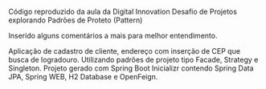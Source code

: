  Código reproduzido da aula da Digital Innovation Desafio de Projetos explorando Padrões de Proteto (Pattern)
 
 Inserido alguns comentários a mais para melhor entendimento.
 
 Aplicação de cadastro de cliente, endereço com inserção de CEP que busca de logradouro.
 Utilizando padrões de projeto tipo Facade, Strategy e Singleton.
 Projeto gerado com Spring Boot Inicializr contendo Spring Data JPA, Spring WEB, H2 Database e OpenFeign.
